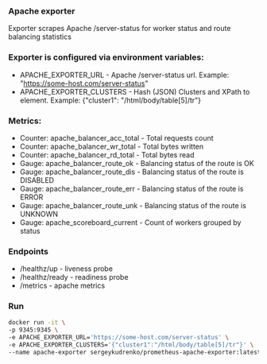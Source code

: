 ### Apache exporter 
Exporter scrapes Apache /server-status for worker status and  route balancing statistics
 
### Exporter is configured via environment variables:
* APACHE_EXPORTER_URL - Apache /server-status url. Example: "https://some-host.com/server-status"
* APACHE_EXPORTER_CLUSTERS - Hash (JSON) Clusters and XPath to <TR> element. Example: {"cluster1": "/html/body/table[5]/tr"}

### Metrics:
* Counter: apache_balancer_acc_total - Total requests count
* Counter: apache_balancer_wr_total  - Total bytes written
* Counter: apache_balancer_rd_total  - Total bytes read
* Gauge: apache_balancer_route_ok  - Balancing status of the route is OK
* Gauge: apache_balancer_route_dis - Balancing status of the route is DISABLED
* Gauge: apache_balancer_route_err - Balancing status of the route is ERROR
* Gauge: apache_balancer_route_unk - Balancing status of the route is UNKNOWN
* Gauge: apache_scoreboard_current - Count of workers grouped by status

### Endpoints
* /healthz/up - liveness probe
* /healthz/ready - readiness probe
* /metrics - apache metrics

### Run
```bash
docker run -it \
-p 9345:9345 \
-e APACHE_EXPORTER_URL='https://some-host.com/server-status' \
-e APACHE_EXPORTER_CLUSTERS='{"cluster1":"/html/body/table[5]/tr"}' \
--name apache-exporter sergeykudrenko/prometheus-apache-exporter:latest
```
